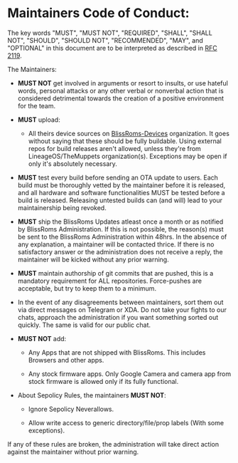 # Maintainers Code of Conduct:

The key words "MUST", "MUST NOT", "REQUIRED", "SHALL", "SHALL NOT", "SHOULD", "SHOULD NOT", "RECOMMENDED",  "MAY", and "OPTIONAL" in this document are to be interpreted as described in [RFC 2119](https://tools.ietf.org/html/rfc2119).

The Maintainers:

- **MUST NOT** get involved in arguments or resort to insults, or use hateful words, personal attacks or any other verbal or nonverbal action that is considered detrimental towards the creation of a positive environment for the team.  

- **MUST** upload:

  - All theirs device sources on [BlissRoms-Devices](https://github.com/BlissRoms-Devices) organization. It goes without saying that these should be fully buildable. Using external repos for build releases aren't allowed, unless they're from LineageOS/TheMuppets organization(s). Exceptions may be open if only it's absolutely necessary.

- **MUST** test every build before sending an OTA update to users. Each build must be thoroughly vetted by the maintainer before it is released, and all hardware and software functionalities MUST be tested before a build is released. Releasing untested builds can (and will) lead to your maintainership being revoked.

- **MUST** ship the BlissRoms Updates atleast once a month or as notified by BlissRoms Administration. If this is not possible, the reason(s) must be sent to the BlissRoms Administration within 48hrs. In the absence of any explanation, a maintainer will be contacted thrice. If there is no satisfactory answer or the administration does not receive a reply, the maintainer will be kicked without any prior warning.

- **MUST** maintain authorship of git commits that are pushed, this is a mandatory requirement for ALL repositories. Force-pushes are acceptable, but try to keep them to a minimum.

- In the event of any disagreements between maintainers, sort them out via direct messages on Telegram or XDA. Do not take your fights to our chats, approach the administration if you want something sorted out quickly. The same is valid for our public chat.

- **MUST NOT** add:

  - Any Apps that are not shipped with BlissRoms. This includes Browsers and other apps.

  - Any stock firmware apps. Only Google Camera and camera app from stock firmware is allowed only if its fully functional.

- About Sepolicy Rules, the maintainers **MUST NOT**:

  - Ignore Sepolicy Neverallows.

  - Allow write access to generic directory/file/prop labels (With some exceptions).

If any of these rules are broken, the administration will take direct action against the maintainer without prior warning.
